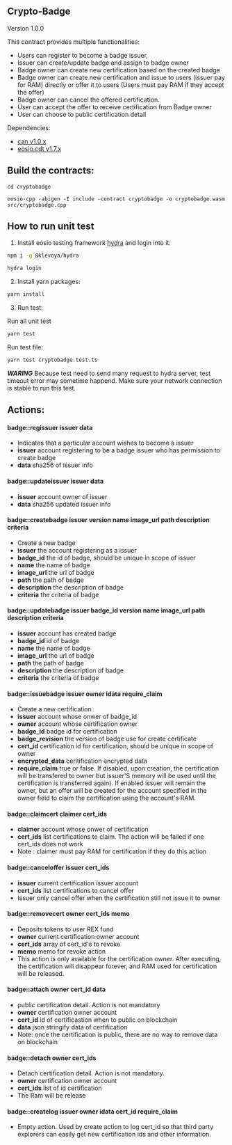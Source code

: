 Crypto-Badge
----------

Version 1.0.0

This contract provides multiple functionalities:
- Users can register to become a badge issuer,
- Issuer can create/update badge and assign to badge owner
- Badge owner can create new certification based on the created badge
- Badge owner can create new certification and issue to users (issuer pay for RAM) directly or offer it to users (Users must pay RAM if they accept the offer)
- Badge owner can cancel the offered certification.
- User can accept the offer to receive certification from Badge owner
- User can choose to public certification detail

Dependencies:
* [can v1.0.x](https://github.com/canfoundation/CAN/releases/tag/can-v1.0.0)
* [eosio.cdt v1.7.x](https://github.com/EOSIO/eosio.cdt/releases/tag/v1.7.0)

## Build the contracts:
```
cd cryptobadge

eosio-cpp -abigen -I include -contract cryptobadge -o cryptobadge.wasm src/cryptobadge.cpp
```

## How to run unit test

1. Install eosio testing framework [hydra](https://docs.klevoya.com/hydra/about/getting-started) and login into it:

```bash
npm i -g @klevoya/hydra

hydra login
```

2. Install yarn packages:

```bash
yarn install
```

3. Run test:

Run all unit test

```bash
yarn test
```

Run test file:

```bash
yarn test cryptobadge.test.ts
```

***WARING*** Because test need to send many request to hydra server, test timeout error may sometime happend. Make sure your network connection is stable to run this test.


## Actions:

#### badge::regissuer issuer data
   - Indicates that a particular account wishes to become a issuer
   - **issuer** account registering to be a badge issuer who has permission to create badge
   - **data** sha256 of issuer info

#### badge::updateissuer issuer data
   - **issuer** account owner of issuer
   - **data** sha256 updated issuer info

#### badge::createbadge issuer version name image_url path description criteria
   - Create a new badge
   - **issuer** the account registering as a issuer
   - **badge_id** the id of badge, should be unique in scope of issuer
   - **name** the name of badge
   - **image_url** the url of badge
   - **path** the path of badge
   - **description** the description of badge
   - **criteria** the criteria of badge

#### badge::updatebadge issuer badge_id version name image_url path description criteria
   - **issuer** account has created badge
   - **badge_id** id of badge
   - **name** the name of badge
   - **image_url** the url of badge
   - **path** the path of badge
   - **description** the description of badge
   - **criteria** the criteria of badge

#### badge::issuebadge issuer owner idata require_claim
   - Create a new certification
   - **issuer** account whose onwer of badge_id
   - **owner** account whose certification owner
   - **badge_id** badge id for certification
   - **badge_revision** the version of badge use for create certificate
   - **cert_id** certification id for certification, should be unique in scope of owner
   - **encrypted_data** ceritification encrypted data
   - **require_claim** true or false. If disabled, upon creation, the certification will be transfered to owner but issuer'S memory will be used until the certification is transferred again).  If enabled issuer will remain the owner, but an offer will be created for the account specified in the owner field to claim the certification using the account's RAM.

#### badge::claimcert claimer cert_ids
   - **claimer** account whose onwer of certification
   - **cert_ids** list certifications to claim. The action will be failed if one cert_ids does not work
   - Note : claimer must pay RAM for certification if they do this action

#### badge::canceloffer issuer cert_ids
   - **issuer** current certification issuer account
   - **cert_ids** list certifications to cancel offer
   - Issuer only cancel offer when the certification still not issue it to owner
   
#### badge::removecert owner cert_ids memo
   - Deposits tokens to user REX fund
   - **owner** current certification owner account
   - **cert_ids** array of cert_id's to revoke
   - **memo** memo for revoke action
   - This action is only available for the certification owner. After executing, the certification will disappear forever, and RAM used for certification will be released.

#### badge::attach owner cert_id  data
   - public certification detail. Action is not mandatory
   - **owner** certification owner account
   - **cert_id** id of certificastion when to public on blockchain
   - **data** json stringify data of certification
   - Note: once the certification is public, there are no way to remove data on blockchain

#### badge::detach owner cert_ids
   - Detach certification detail. Action is not mandatory.
   - **owner** certification owner account
   - **cert_ids** list of id certification
   - The Ram will be release 

#### badge::createlog issuer owner idata cert_id require_claim
   - Empty action. Used by create action to log cert_id so that third party explorers can easily get new certification ids and other information.




